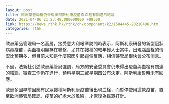 ```yaml
---
layout: post
title: 歐洲藥管局稱仍未得出阿斯利康疫苗與血栓有關連的結論
date: 2021-04-06 21:23:49.000000000 +08:00
link: https://news.rthk.hk/rthk/ch/component/k2/1584445-20210406.htm
categories: rthk
---
```


歐洲藥品管理局一名高層，接受意大利報章訪問時表示，阿斯利康研發的新型冠狀病毒疫苗，與血栓明顯存在聯繫，尤其在接種的較年輕人士當中，出現腦血栓的情況比預期多，但目前未知是什麼原因引起這個反應，相信藥管局很快會公布消息。

不過，法新社引述歐洲藥管局強調，局方的安全委員會仍未得出疫苗與血栓有關連的結論，審查工作仍在進行，預料星期三或星期四公布決定。阿斯利康暫時未有回應。

歐洲多國早前因應有民眾接種阿斯利康疫苗後出現血栓，而暫停使用這款疫苗，直至歐洲藥管局確認，疫苗的好處大於風險，才恢復為民眾打針。
